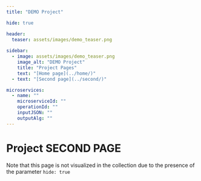 ```yaml
---
title: "DEMO Project"

hide: true

header:
  teaser: assets/images/demo_teaser.png
  
sidebar:
  - image: assets/images/demo_teaser.png
    image_alt: "DEMO Project"
    title: "Project Pages"
    text: "[Home page](../home/)"
  - text: "[Second page](../second/)"

microservices:
  - name: ""
    microserviceId: ""
    operationId: ""
    inputJSON: ""
    outputAlg: ""
---
```


# Project SECOND PAGE
Note that this page is not visualized in the collection due to the presence of the parameter `hide: true`